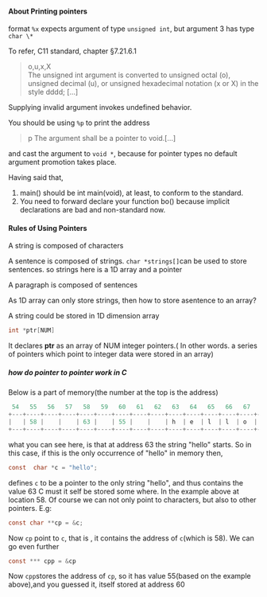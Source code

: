 #### About Printing pointers
 format `%x` expects argument of type `unsigned int`, but argument 3 has type `char \*`

 To refer, C11 standard, chapter §7.21.6.1

>  o,u,x,X  
The unsigned int argument is converted to unsigned octal (o), unsigned decimal (u), or unsigned hexadecimal notation (x or X) in the style dddd; [...]

Supplying invalid argument invokes undefined behavior.

You should be using `%p` to print the address

> p The argument shall be a pointer to void.[...]

and cast the argument to `void *`, because for pointer types no default argument promotion takes place.

Having said that,

1. main() should be int main(void), at least, to conform to the standard.
2. You need to forward declare your function bo() because implicit declarations are bad and non-standard now.

#### Rules of Using Pointers
A string is composed of characters

A sentence is composed of strings. `char *strings[]`can be used to store sentences. so strings here is a 1D array and a pointer   

A paragraph is composed of sentences

As 1D array can only store strings, then how to store asentence to an array?

A  string could be stored in 1D dimension array

```c
int *ptr[NUM]
```
It declares **ptr** as an array of NUM integer pointers.( In other words. a series of pointers which point to integer data were stored in an array)

##### how do pointer to pointer work in C
Below is a part of memory(the number at the top is the address)
```c
 54   55   56   57   58   59   60   61   62   63   64   65   66   67   68   69 
+---+----+----+----+----+----+----+----+----+----+----+----+----+----+----+----+
|   | 58 |    |    | 63 |    | 55 |    |    | h  | e  | l  | l  | o  | \0 |    |
+---+----+----+----+----+----+----+----+----+----+----+----+----+----+----+----+
```
what you can see here, is that at address 63 the string "hello" starts. So in this case, if this is the only occurrence of "hello" in memory then,
```c
const  char *c = "hello";
```
defines `c` to be a pointer to the only string "hello", and thus contains the value 63
C must it self be stored some where. In the example above at location 58. Of course we can not only point to characters, but also to other pointers. E.g:
```c
const char **cp = &c;
```
Now `cp` point to `c`, that is , it contains the address of `c`(which is 58). We can go even further
```c
const *** cpp = &cp
```
Now `cpp`stores the address of `cp`, so it has value 55(based on the example above),and you guessed it, itself stored at address 60
